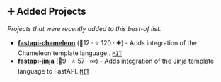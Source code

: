 ## ➕ Added Projects

_Projects that were recently added to this best-of list._

- <b><a href="https://github.com/mikeckennedy/fastapi-chameleon">fastapi-chameleon</a></b> (🥇12 ·  ⭐ 120 · ➕) - Adds integration of the Chameleon template language.. <code><a href="http://bit.ly/34MBwT8">MIT</a></code>
- <b><a href="https://github.com/AGeekInside/fastapi-jinja">fastapi-jinja</a></b> (🥉9 ·  ⭐ 57 · 💤) - Adds integration of the Jinja template language to FastAPI. <code><a href="http://bit.ly/34MBwT8">MIT</a></code>

